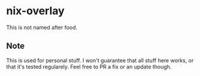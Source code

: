 # nix-overlay

This is not named after food.

## Note

This is used for personal stuff. I won't guarantee that all stuff here works, or that it's tested regularely. Feel free to PR a fix or an update though.
